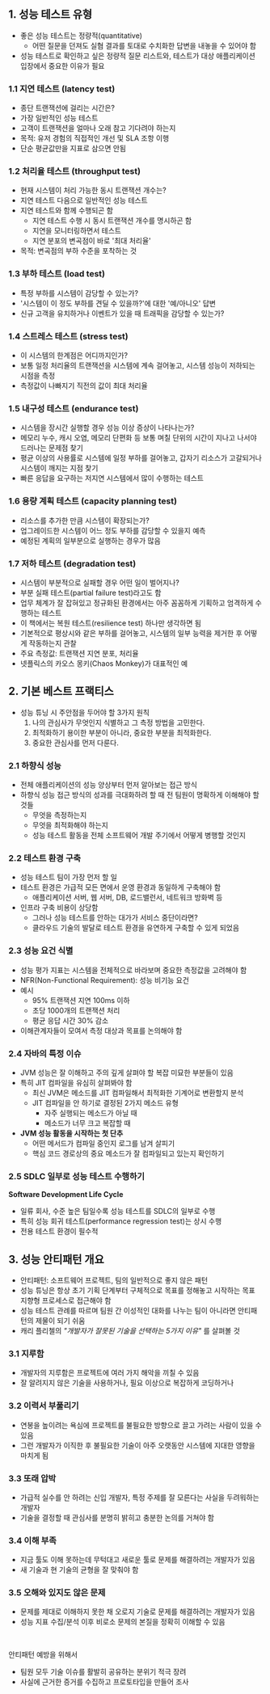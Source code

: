 ## 1. 성능 테스트 유형

- 좋은 성능 테스트는 정량적(quantitative)
  - 어떤 질문을 던져도 실혐 결과를 토대로 수치화한 답변을 내놓을 수 있어야 함
- 성능 테스트로 확인하고 싶은 정량적 질문 리스트와, 테스트가 대상 애플리케이션 입장에서 중요한 이유가 필요

### 1.1 지연 테스트 (latency test)

- 종단 트랜잭션에 걸리는 시간은?
- 가장 일반적인 성능 테스트
- 고객이 트랜잭션을 얼마나 오래 참고 기다려야 하는지
- 목적: 유저 경험의 직접적인 개선 및 SLA 조항 이행
- 단순 평균값만을 지표로 삼으면 안됨

### 1.2 처리율 테스트 (throughput test)

- 현재 시스템이 처리 가능한 동시 트랜잭션 개수는?
- 지연 테스트 다음으로 일반적인 성능 테스트
- 지연 테스트와 함께 수행되곤 함
  - 지연 테스트 수행 시 동시 트랜잭션 개수를 명시하곤 함
  - 지연을 모니터링하면서 테스트
  - 지연 분포의 변곡점이 바로 '최대 처리율'
- 목적: 변곡점의 부하 수준을 포착하는 것

### 1.3 부하 테스트 (load test)

- 특정 부하를 시스템이 감당할 수 있는가?
- '시스템이 이 정도 부하를 견딜 수 있을까?'에 대한 '예/아니오' 답변
- 신규 고객을 유치하거나 이벤트가 있을 때 트래픽을 감당할 수 있는가?

### 1.4 스트레스 테스트 (stress test)

- 이 시스템의 한계점은 어디까지인가?
- 보통 일정 처리율의 트랜잭션을 시스템에 계속 걸어놓고, 시스템 성능이 저하되는 시점을 측정
- 측정값이 나빠지기 직전의 값이 최대 처리율

### 1.5 내구성 테스트 (endurance test)

- 시스템을 장시간 실행할 경우 성능 이상 증상이 나타나는가?
- 메모리 누수, 캐시 오염, 메모리 단편화 등 보통 며칠 단위의 시간이 지나고 나서야 드러나는 문제점 찾기
- 평균 이상의 사용률로 시스템에 일정 부하를 걸어놓고, 갑자기 리소스가 고갈되거나 시스템이 깨지는 지점 찾기
- 빠른 응답을 요구하는 저지연 시스템에서 많이 수행하는 테스트

### 1.6 용량 계획 테스트 (capacity planning test)

- 리소스를 추가한 만큼 시스템이 확장되는가?
- 업그레이드한 시스템이 어느 정도 부하를 감당할 수 있을지 예측
- 예정된 계획의 일부분으로 실행하는 경우가 많음

### 1.7 저하 테스트 (degradation test)

- 시스템이 부분적으로 실패할 경우 어떤 일이 벌어지나?
- 부분 실패 테스트(partial failure test)라고도 함
- 업무 체계가 잘 잡혀있고 정규화된 환경에서는 아주 꼼꼼하게 기획하고 엄격하게 수행하는 테스트
- 이 책에서는 복원 테스트(resilience test) 하나만 생각하면 됨
- 기본적으로 평상시와 같은 부하를 걸어놓고, 시스템의 일부 능력을 제거한 후 어떻게 작동하는지 관찰
- 주요 측정값: 트랜잭션 지연 분포, 처리율
- 넷플릭스의 카오스 몽키(Chaos Monkey)가 대표적인 예

## 2. 기본 베스트 프랙티스

- 성능 튜닝 시 주안점을 두어야 할 3가지 원칙
  1. 나의 관심사가 무엇인지 식별하고 그 측정 방법을 고민한다.
  2. 최적화하기 용이한 부분이 아니라, 중요한 부분을 최적화한다.
  3. 중요한 관심사를 먼저 다룬다.

### 2.1 하향식 성능

- 전체 애플리케이션의 성능 양상부터 먼저 알아보는 접근 방식
- 하향식 성능 접근 방식의 성과를 극대화하려 할 때 전 팀원이 명확하게 이해해야 할 것들
  - 무엇을 측정하는지
  - 무엇을 최적화해야 하는지
  - 성능 테스트 활동을 전체 소프트웨어 개발 주기에서 어떻게 병행할 것인지

### 2.2 테스트 환경 구축

- 성능 테스트 팀이 가장 먼저 할 일
- 테스트 환경은 가급적 모든 면에서 운영 환경과 동일하게 구축해야 함
  - 애플리케이션 서버, 웹 서버, DB, 로드밸런서, 네트워크 방화벽 등
- 인프라 구축 비용이 상당함
  - 그러나 성능 테스트를 안하는 대가가 서비스 중단이라면?
  - 클라우드 기술의 발달로 테스트 환경을 유연하게 구축할 수 있게 되었음

### 2.3 성능 요건 식별

- 성능 평가 지표는 시스템을 전체적으로 바라보며 중요한 측정값을 고려해야 함
- NFR(Non-Functional Requirement): 성능 비기능 요건
- 예시
  - 95% 트랜잭션 지연 100ms 이하
  - 초당 1000개의 트랜잭션 처리
  - 평균 응답 시간 30% 감소
- 이해관계자들이 모여서 측정 대상과 목표를 논의해야 함

### 2.4 자바의 특정 이슈

- JVM 성능은 잘 이해하고 주의 깊게 살펴야 할 복잡 미묘한 부분들이 있음
- 특히 JIT 컴파일을 유심히 살펴봐야 함
  - 최신 JVM은 메소드를 JIT 컴파일해서 최적화한 기계어로 변환할지 분석
  - JIT 컴파일을 안 하기로 결정된 2가지 메소드 유형
    - 자주 실행되는 메소드가 아닐 때
    - 메소드가 너무 크고 복잡할 때
- **JVM 성능 활동을 시작하는 첫 단추**
  - 어떤 메서드가 컴파일 중인지 로그를 남겨 살피기
  - 핵심 코드 경로상의 중요 메소드가 잘 컴파일되고 있는지 확인하기

### 2.5 SDLC 일부로 성능 테스트 수행하기

**Software Development Life Cycle**

- 일류 회사, 수준 높은 팀일수록 성능 테스트를 SDLC의 일부로 수행
- 특히 성능 회귀 테스트(performance regression test)는 상시 수행
- 전용 테스트 환경이 필수적

## 3. 성능 안티패턴 개요

- 안티패턴: 소프트웨어 프로젝트, 팀의 일반적으로 좋지 않은 패턴
- 성능 튜닝은 항상 초기 기획 단계부터 구체적으로 목표를 정해놓고 시작하는 목표 지향형 프로세스로 접근해야 함
- 성능 테스트 관례를 따르며 팀원 간 이성적인 대화를 나누는 팀이 아니라면 안티패턴의 제물이 되기 쉬움
- 캐리 플리첼의 *"개발자가 잘못된 기술을 선택하는 5가지 이유"* 를 살펴볼 것

### 3.1 지루함

- 개발자의 지루함은 프로젝트에 여러 가지 해악을 끼칠 수 있음
- 잘 알려지지 않은 기술을 사용하거나, 필요 이상으로 복잡하게 코딩하거나

### 3.2 이력서 부풀리기

- 연봉을 높이려는 욕심에 프로젝트를 불필요한 방향으로 끌고 가려는 사람이 있을 수 있음
- 그런 개발자가 이직한 후 불필요한 기술이 아주 오랫동안 시스템에 지대한 영향을 마치게 됨

### 3.3 또래 압박

- 가급적 실수를 안 하려는 신입 개발자, 특정 주제를 잘 모른다는 사실을 두려워하는 개발자
- 기술을 결정할 때 관심사를 분명히 밝히고 충분한 논의를 거쳐야 함

### 3.4 이해 부족

- 지금 툴도 이해 못하는데 무턱대고 새로운 툴로 문제를 해결하려는 개발자가 있음
- 새 기술과 현 기술의 균형을 잘 맞춰야 함

### 3.5 오해와 있지도 않은 문제

- 문제를 제대로 이해하지 못한 채 오로지 기술로 문제를 해결하려는 개발자가 있음
- 성능 지표 수집/분석 이후 비로소 문제의 본질을 정확히 이해할 수 있음

<br>

안티패턴 예방을 위해서

- 팀원 모두 기술 이슈를 활발히 공유하는 분위기 적극 장려
- 사실에 근거한 증거를 수집하고 프로토타입을 만들어 조사
